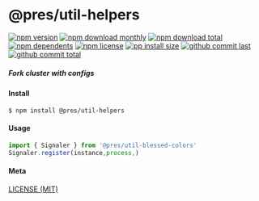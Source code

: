 # @pres/util-helpers

[![npm version][badge-npm-version]][url-npm]
[![npm download monthly][badge-npm-download-monthly]][url-npm]
[![npm download total][badge-npm-download-total]][url-npm]
[![npm dependents][badge-npm-dependents]][url-github]
[![npm license][badge-npm-license]][url-npm]
[![pp install size][badge-pp-install-size]][url-pp]
[![github commit last][badge-github-last-commit]][url-github]
[![github commit total][badge-github-commit-count]][url-github]

[//]: <> (Shields)

[badge-npm-version]: https://flat.badgen.net/npm/v/@pres/util-helpers

[badge-npm-download-monthly]: https://flat.badgen.net/npm/dm/@pres/util-helpers

[badge-npm-download-total]:https://flat.badgen.net/npm/dt/@pres/util-helpers

[badge-npm-dependents]: https://flat.badgen.net/npm/dependents/@pres/util-helpers

[badge-npm-license]: https://flat.badgen.net/npm/license/@pres/util-helpers

[badge-pp-install-size]: https://flat.badgen.net/packagephobia/install/@pres/util-helpers

[badge-github-last-commit]: https://flat.badgen.net/github/last-commit/hoyeungw/pres

[badge-github-commit-count]: https://flat.badgen.net/github/commits/hoyeungw/pres

[//]: <> (Link)

[url-npm]: https://npmjs.org/package/@pres/util-helpers

[url-pp]: https://packagephobia.now.sh/result?p=@pres/util-helpers

[url-github]: https://github.com/hoyeungw/pres

##### Fork cluster with configs

#### Install

```console
$ npm install @pres/util-helpers
```

#### Usage

```js
import { Signaler } from '@pres/util-blessed-colors'
Signaler.register(instance,process,)
```

#### Meta

[LICENSE (MIT)](LICENSE)
